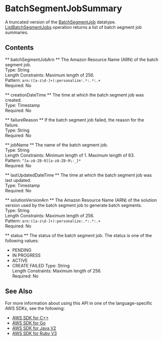 # BatchSegmentJobSummary<a name="API_BatchSegmentJobSummary"></a>

A truncated version of the [BatchSegmentJob](https://docs.aws.amazon.com/personalize/latest/dg/API_BatchSegmentJob.html) datatype\. [ListBatchSegmentJobs](https://docs.aws.amazon.com/personalize/latest/dg/API_ListBatchSegmentJobs.html) operation returns a list of batch segment job summaries\.

## Contents<a name="API_BatchSegmentJobSummary_Contents"></a>

 ** batchSegmentJobArn **   <a name="personalize-Type-BatchSegmentJobSummary-batchSegmentJobArn"></a>
The Amazon Resource Name \(ARN\) of the batch segment job\.  
Type: String  
Length Constraints: Maximum length of 256\.  
Pattern: `arn:([a-z\d-]+):personalize:.*:.*:.+`   
Required: No

 ** creationDateTime **   <a name="personalize-Type-BatchSegmentJobSummary-creationDateTime"></a>
The time at which the batch segment job was created\.  
Type: Timestamp  
Required: No

 ** failureReason **   <a name="personalize-Type-BatchSegmentJobSummary-failureReason"></a>
If the batch segment job failed, the reason for the failure\.  
Type: String  
Required: No

 ** jobName **   <a name="personalize-Type-BatchSegmentJobSummary-jobName"></a>
The name of the batch segment job\.  
Type: String  
Length Constraints: Minimum length of 1\. Maximum length of 63\.  
Pattern: `^[a-zA-Z0-9][a-zA-Z0-9\-_]*`   
Required: No

 ** lastUpdatedDateTime **   <a name="personalize-Type-BatchSegmentJobSummary-lastUpdatedDateTime"></a>
The time at which the batch segment job was last updated\.  
Type: Timestamp  
Required: No

 ** solutionVersionArn **   <a name="personalize-Type-BatchSegmentJobSummary-solutionVersionArn"></a>
The Amazon Resource Name \(ARN\) of the solution version used by the batch segment job to generate batch segments\.  
Type: String  
Length Constraints: Maximum length of 256\.  
Pattern: `arn:([a-z\d-]+):personalize:.*:.*:.+`   
Required: No

 ** status **   <a name="personalize-Type-BatchSegmentJobSummary-status"></a>
The status of the batch segment job\. The status is one of the following values:  
+ PENDING
+ IN PROGRESS
+ ACTIVE
+ CREATE FAILED
Type: String  
Length Constraints: Maximum length of 256\.  
Required: No

## See Also<a name="API_BatchSegmentJobSummary_SeeAlso"></a>

For more information about using this API in one of the language\-specific AWS SDKs, see the following:
+  [AWS SDK for C\+\+](https://docs.aws.amazon.com/goto/SdkForCpp/personalize-2018-05-22/BatchSegmentJobSummary) 
+  [AWS SDK for Go](https://docs.aws.amazon.com/goto/SdkForGoV1/personalize-2018-05-22/BatchSegmentJobSummary) 
+  [AWS SDK for Java V2](https://docs.aws.amazon.com/goto/SdkForJavaV2/personalize-2018-05-22/BatchSegmentJobSummary) 
+  [AWS SDK for Ruby V3](https://docs.aws.amazon.com/goto/SdkForRubyV3/personalize-2018-05-22/BatchSegmentJobSummary) 